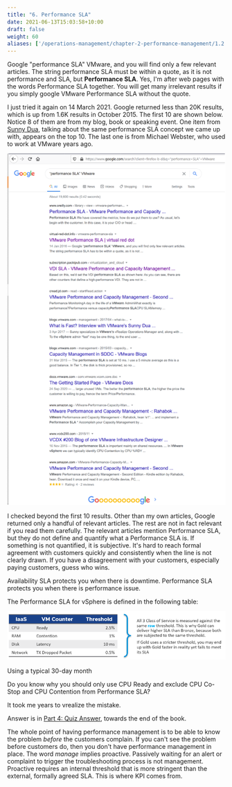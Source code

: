 ```yaml
---
title: "6. Performance SLA"
date: 2021-06-13T15:03:58+10:00
draft: false
weight: 60
aliases: ['/operations-management/chapter-2-performance-management/1.2.6-performance-sla']
---
```


Google "performance SLA" VMware, and you will find only a few relevant articles. The string performance SLA must be within a quote, as it is not performance and SLA, but **Performance SLA**. Yes, I'm after web pages with the words Performance SLA together. You will get many irrelevant results if you simply google VMware Performance SLA without the quote.

I just tried it again on 14 March 2021. Google returned less than 20K results, which is up from 1.6K results in October 2015. The first 10 are shown below. Notice 8 of them are from my blog, book or speaking event. One item from [Sunny Dua](https://sunnydua.com/), talking about the same performance SLA concept we came up with, appears on the top 10. The last one is from Michael Webster, who used to work at VMware years ago.

![Google results screenshot](1.2.6-fig-1.png)

I checked beyond the first 10 results. Other than my own articles, Google returned only a handful of relevant articles. The rest are not in fact relevant if you read them carefully. The relevant articles mention Performance SLA, but they do not define and quantify what a Performance SLA is. If something is not quantified, it is subjective. It's hard to reach formal agreement with customers quickly and consistently when the line is not clearly drawn. If you have a disagreement with your customers, especially paying customers, guess who wins. 

Availability SLA protects you when there is downtime. Performance SLA protects you when there is performance issue.

The Performance SLA for vSphere is defined in the following table:

![vSphere performance SLA - class of service](1.2.6-fig-2.png)

Using a typical 30-day month

Do you know why you should only use CPU Ready and exclude CPU Co-Stop and CPU Contention from Performance SLA?

It took me years to vrealize the mistake.

Answer is in [Part 4: Quiz Answer](/miscellaneous/chapter-1-quiz-answers/4.1.1-part-1-operations-management/), towards the end of the book.

The whole point of having performance management is to be able to know the problem _before_ the customers complain. If you can't see the problem before customers do, then you don't have performance management in place. The word _manage_ implies proactive. Passively waiting for an alert or complaint to trigger the troubleshooting process is not management. Proactive requires an internal threshold that is more stringent than the external, formally agreed SLA. This is where KPI comes from.
